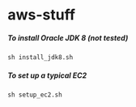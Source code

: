 # aws-stuff

##### To install Oracle JDK 8 (not tested)
`sh install_jdk8.sh`

##### To set up a typical EC2
`sh setup_ec2.sh`
